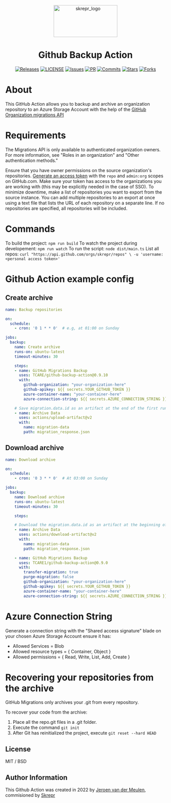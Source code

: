 <a href="https://skrepr.com/">
  <p align="center">
    <img width="200" height="100" src="https://cdn.skrepr.com/logo/skrepr_liggend.svg" alt="skrepr_logo" alt="skrepr" />
  </p>
</a>
<h1 align="center">Github Backup Action</h1>
<div align="center">
  <a href="https://github.com/TCARE1/github-backup-action/releases"><img src="https://img.shields.io/github/release/TCARE1/github-backup-action.svg" alt="Releases"/></a><a> </a>
  <a href="https://github.com/TCARE1/github-backup-action/blob/main/LICENSE"><img src="https://img.shields.io/github/license/TCARE1/github-backup-action.svg" alt="LICENSE"/></a><a> </a>
  <a href="https://github.com/TCARE1/github-backup-action/issues"><img src="https://img.shields.io/github/issues/TCARE1/github-backup-action.svg" alt="Issues"/></a><a> </a>
  <a href="https://github.com/TCARE1/github-backup-action/pulls"><img src="https://img.shields.io/github/issues-pr/TCARE1/github-backup-action.svg" alt="PR"/></a><a> </a>
  <a href="https://github.com/TCARE1/github-backup-action/commits"><img src="https://img.shields.io/github/commit-activity/m/TCARE1/github-backup-action" alt="Commits"/></a><a> </a>
  <a href="https://github.com/TCARE1/github-backup-action/stars"><img src="https://img.shields.io/github/stars/TCARE1/github-backup-action.svg" alt="Stars"/></a><a> </a>
  <a href="https://github.com/TCARE1/github-backup-action/releases"><img src="https://img.shields.io/github/forks/TCARE1/github-backup-action.svg" alt="Forks"/></a><a> </a>
</div>

# About

This GitHub Action allows you to backup and archive an organization repository to an Azure Storage Account with the help of the [GitHub Organization migrations API](https://docs.github.com/en/rest/migrations/orgs#start-an-organization-migration)

# Requirements

The Migrations API is only available to authenticated organization owners. For more information, see "Roles in an organization" and "Other authentication methods."

Ensure that you have owner permissions on the source organization's repositories.
[Generate an access token](https://docs.github.com/en/enterprise-server@3.6/articles/creating-an-access-token-for-command-line-use) with the `repo` and `admin:org` scopes on GitHub.com. Make sure your token has access to the organizations you are working with (this may be explicitly needed in the case of SSO).
To minimize downtime, make a list of repositories you want to export from the source instance. You can add multiple repositories to an export at once using a text file that lists the URL of each repository on a separate line. If no repositories are specified, all repositories will be included.

# Commands

To build the project: `npm run build`
To watch the project during developement: `npm run watch`
To run the script: `node dist/main.ts`
List all repos: `curl "https://api.github.com/orgs/skrepr/repos" \
     -u 'username:<personal access token>'`
# Github Action example config

## Create archive

```yaml
name: Backup repositories

on:
  schedule:
    - cron: '0 1 * * 0'  # e.g, at 01:00 on Sunday

jobs:
  backup:
    name: Create archive
    runs-on: ubuntu-latest
    timeout-minutes: 30

    steps:
    - name: GitHub Migrations Backup
      uses: TCARE/github-backup-action@0.9.10
      with:
        github-organization: "your-organization-here"
        github-apikey: ${{ secrets.YOUR_GITHUB_TOKEN }}
        azure-container-name: "your-container-here"
        azure-connection-string: ${{ secrets.AZURE_CONNECTION_STRING }} # Github Secret is advised

    # Save migration.data.id as an artifact at the end of the first run
    - name: Archive Data
      uses: actions/upload-artifact@v2
      with:
        name: migration-data
        path: migration_response.json
```

## Download archive

```yaml
name: Download archive

on:
  schedule:
    - cron: '0 3 * * 0'  # At 03:00 on Sunday

jobs:
  backup:
    name: Download archive
    runs-on: ubuntu-latest
    timeout-minutes: 30

    steps:

    # Download the migration.data.id as an artifact at the beginning of the second run
    - name: Archive Data
      uses: actions/download-artifact@v2
      with:
        name: migration-data
        path: migration_response.json

    - name: GitHub Migrations Backup
      uses: TCARE1/github-backup-action@0.9.0
      with:
        transfer-migration: true
        purge-migration: false
        github-organization: "your-organization-here"
        github-apikey: ${{ secrets.YOUR_GITHUB_TOKEN }}
        azure-container-name: "your-container-here"
        azure-connection-string: ${{ secrets.AZURE_CONNECTION_STRING }} # Github Secret is advised
```

# Azure Connection String

Generate a connection string with the "Shared access signature" blade on your chosen Azure Storage Account ensure it has:
- Allowed Services = Blob
- Allowed resource types = { Container, Object }
- Allowed permissions = { Read, Write, List, Add, Create } 

# Recovering your repositories from the archive

GitHub Migrations only archives your .git from every repository.

To recover your code from the archive:

1. Place all the repo.git files in a .git folder.
2. Execute the command `git init`
3. After Git has reinitialized the project, execute `git reset --hard HEAD`


## License

MIT / BSD

## Author Information

This Github Action was created in 2022 by [Jeroen van der Meulen](https://github.com/jeroenvandermeulen), commisioned by [Skrepr](https://skrepr.com)
